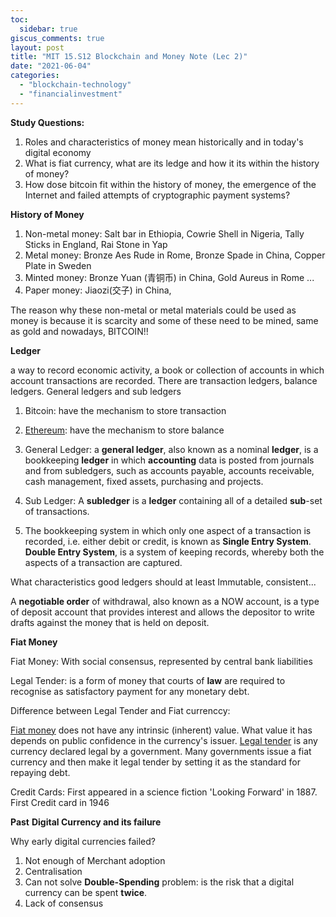 ```yaml
---
toc:
  sidebar: true
giscus_comments: true
layout: post
title: "MIT 15.S12 Blockchain and Money Note (Lec 2)"
date: "2021-06-04"
categories: 
  - "blockchain-technology"
  - "financialinvestment"
---
```


**Study Questions:**

1. Roles and characteristics of money mean historically and in today's digital economy
2. What is fiat currency, what are its ledge and how it its within the history of money?
3. How dose bitcoin fit within the history of money, the emergence of the Internet and failed attempts of cryptographic payment systems?

**History of Money**

1. Non-metal money: Salt bar in Ethiopia, Cowrie Shell in Nigeria, Tally Sticks in England, Rai Stone in Yap
2. Metal money: Bronze Aes Rude in Rome, Bronze Spade in China, Copper Plate in Sweden
3. Minted money: Bronze Yuan (青铜币) in China, Gold Aureus in Rome ...
4. Paper money: Jiaozi(交子) in China,

The reason why these non-metal or metal materials could be used as money is because it is scarcity and some of these need to be mined, same as gold and nowadays, BITCOIN!!

**Ledger**

a way to record economic activity, a book or collection of accounts in which account transactions are recorded. There are transaction ledgers, balance ledgers. General ledgers and sub ledgers

1. Bitcoin: have the mechanism to store transaction
2. [Ethereum](https://finance.yahoo.com/news/ethereum-run-9000-started-174220459.html): have the mechanism to store balance

1. General Ledger: a **general ledger**, also known as a nominal **ledger**, is a bookkeeping **ledger** in which **accounting** data is posted from journals and from subledgers, such as accounts payable, accounts receivable, cash management, fixed assets, purchasing and projects.
2. Sub Ledger: A **subledger** is a **ledger** containing all of a detailed **sub**-set of transactions.
3. The bookkeeping system in which only one aspect of a transaction is recorded, i.e. either debit or credit, is known as **Single Entry System**. **Double Entry System**, is a system of keeping records, whereby both the aspects of a transaction are captured.

What characteristics good ledgers should at least Immutable, consistent...

A **negotiable order** of withdrawal, also known as a NOW account, is a type of deposit account that provides interest and allows the depositor to write drafts against the money that is held on deposit.

**Fiat Money**

Fiat Money: With social consensus, represented by central bank liabilities

Legal Tender: is a form of money that courts of **law** are required to recognise as satisfactory payment for any monetary debt.

Difference between Legal Tender and Fiat currenccy:

[Fiat money](https://www.investopedia.com/terms/f/fiatmoney.asp) does not have any intrinsic (inherent) value. What value it has depends on public confidence in the currency's issuer. [Legal tender](https://www.investopedia.com/terms/l/legal-tender.asp) is any currency declared legal by a government. Many governments issue a fiat currency and then make it legal tender by setting it as the standard for repaying debt.

Credit Cards: First appeared in a science fiction 'Looking Forward' in 1887. First Credit card in 1946

**Past** **Digital Currency and its failure**

Why early digital currencies failed?

1. Not enough of Merchant adoption
2. Centralisation
3. Can not solve **Double-Spending** problem: is the risk that a digital currency can be spent **twice**.
4. Lack of consensus
